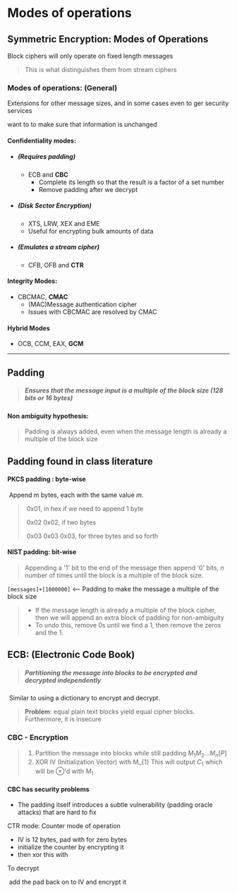 # Modes of operations

## Symmetric Encryption: Modes of Operations

Block ciphers will only operate on fixed length messages

> This is what distinguishes them from stream ciphers

### Modes of operations: (General)

Extensions for other message sizes, and in some cases even to ger security services

want to to make sure that information is unchanged

#### Confidentiality modes:

- ##### (Requires padding) 

  - ECB and **CBC**
    - Complete its length so that the result is a factor of a set number
    - Remove padding after we decrypt

- ##### (Disk Sector Encryption)

  - XTS, LRW, XEX and EME
  - Useful for encrypting bulk amounts of data

- ##### (Emulates a stream cipher) 

  - CFB, OFB and **CTR**

#### Integrity Modes:

- CBCMAC, **CMAC**
  - (MAC)Message authentication cipher
  - Issues with CBCMAC are resolved by CMAC

#### Hybrid Modes

- OCB, CCM, EAX, **GCM**

------

## Padding

> ##### Ensures  that the message input is a multiple of the block size (128 bits or 16 bytes)

#### Non ambiguity hypothesis: 

> Padding is always added, even when the message length is already a multiple of the block size

## Padding found in class literature

#### PKCS padding : byte-wise

​	Append m bytes, each with the same value *m*.

> ​	0x01, in hex if we need to append 1 byte
>
> ​	0x02 0x02, if two bytes
>
> ​	0x03 0x03 0x03, for three bytes and so forth

#### NIST padding: bit-wise

> Appending a '1' bit to the end of the message then append '0' bits, *n* number of times until the block is a multiple of the block size.

`[messages]+[1000000]` <-- Padding to make the message a multiple of the block size

> - If the message length is already a multiple of the block cipher, then we will append an extra block of padding for non-ambiguity
> - To undo this, remove 0s  until we find a 1, then remove the zeros and the 1.

## ECB: (Electronic Code Book)

> ##### Partitioning the message into blocks to be encrypted and decrypted independently

​	Similar to using a dictionary to encrypt and decrypt.

> **Problem**: equal plain text blocks yield equal cipher blocks. Furthermore, it is insecure

### CBC - Encryption

> 1. Partition the message into blocks while still padding
>    	$M_{1} M_{2}...M_{n} [P]$
> 2. XOR IV (Initialization Vector) with M_{1}
>    This will output $C_{1}$ which will be $\otimes$'d with $M_{1}$

#### CBC has security problems

- The padding itself introduces a subtle vulnerability (padding oracle attacks) that are hard to fix

CTR mode: Counter mode of operation

- IV is 12 bytes, pad with for zero bytes
- initialize the counter by encrypting it
- then xor this with 

To decrypt

​	add the pad back on to IV and encrypt it

